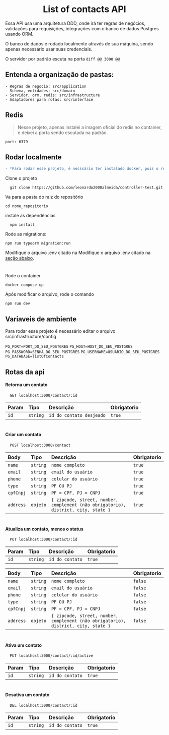 
<h1 align="center">
List of contacts API
</h1>
Essa API usa uma arquitetura DDD, onde irá ter regras de negócios, validações para requisições, integrações com o banco de dados Postgres usando ORM.

O banco de dados é rodado localmente através de sua máquina, sendo apenas necessário usar suas credenciais.

O servidor por padrão escuta na porta ```diff @@ 3000 @@ ```

## Entenda a organização de pastas:
```
- Regras de negocio: src/application
- Schema, entidades: src/domain
- Servidor, orm, redis: src/infrastructure
- Adaptadores para rotas: src/interface
```

## Redis
> Nesse projeto, apenas instalei a imagem oficial do redis no container, e deixei a porta sendo escutada na padrão.

```
port: 6379
```


## Rodar localmente

```diff
- *Para rodar esse projeto, é necssário ter instalado docker, pois o redis roda em um container.*
```

Clone o projeto

```git
  git clone https://github.com/leonardo2000almeida/controller-test.git
```

Va para a pasta do raiz do repositório

```shell
cd nome_repositorio
```


instale as dependências

```shell
  npm install
```

Rode as migrations:

```shell
npm run typeorm migration:run
```

Modifique o arquivo .env citado na Modifique o arquivo .env citado na [seção abaixo](README.md#variaveis-de-ambiente).

#

Rode o container

```shell
docker compose up
```

Após modificar o arquivo, rode o comando

```shell
npm run dev
```

## Variaveis de ambiente

Para rodar esse projeto é necessário editar o arquivo src/infrastructure/config

`PG_PORT=PORT_DO_SEU_POSTGRES`
`PG_HOST=HOST_DO_SEU_POSTGRES`
`PG_PASSWORD=SENHA_DO_SEU_POSTGRES`
`PG_USERNAME=USUARIO_DO_SEU_POSTGRES`
`PG_DATABASE=listOfContacts`

## Rotas da api
#### Retorna um contato

```http
  GET localhost:3000/contact/:id
```

| Param | Tipo | Descrição | Obrigatorio |
| :-------- | :--- | :-------- | :---------- | 
|    `id`      |   `string`   |     `id do contato desjeado`     |        `true`     |

#
#### Criar um contato

```http
  POST localhost:3000/contact
```


| Body | Tipo | Descrição | Obrigatorio |
| :-------- | :--- | :-------- | :---------- | 
|    `name`      |   `string`   |     `nome completo`     |        `true`     |
|    `email`      |   `string`   |     `email do usuário`     |        `true`     |
|    `phone`      |   `string`   |     `celular do usuário`     |        `true`     |
|    `type`      |   `string`   |     `PF OU PJ`     |        `true`     |
|    `cpfCnpj`      |   `string`   |     `PF = CPF, PJ = CNPJ`     |        `true`     |
|    `address`      |   `objeto`   |     `{ zipcode, street, number, complement (não obrigatorio), district, city, state }`     |        `true`     |

#
#### Atualiza um contato, menos o status

```http
  PUT localhost:3000/contact/:id
```

| Param | Tipo | Descrição | Obrigatorio |
| :-------- | :--- | :-------- | :---------- | 
|    `id`      |   `string`   |     `id do contato`     |        `true`     |


| Body | Tipo | Descrição | Obrigatorio |
| :-------- | :--- | :-------- | :---------- | 
|    `name`      |   `string`   |     `nome completo`     |        `false`     |
|    `email`      |   `string`   |     `email do usuário`     |        `false`     |
|    `phone`      |   `string`   |     `celular do usuário`     |        `false`     |
|    `type`      |   `string`   |     `PF OU PJ`     |        `false`     |
|    `cpfCnpj`      |   `string`   |     `PF = CPF, PJ = CNPJ`     |        `false`     |
|    `address`      |   `objeto`   |     `{ zipcode, street, number, complement (não obrigatorio), district, city, state }`     |  `false` |

#

#### Ativa um contato

```http
  PUT localhost:3000/contact/:id/active
```

| Param | Tipo | Descrição | Obrigatorio |
| :-------- | :--- | :-------- | :---------- | 
|    `id`      |   `string`   |     `id do contato`     |        `true`     |

#

#### Desativa um contato

```http
  DEL localhost:3000/contact/:id
```

| Param | Tipo | Descrição | Obrigatorio |
| :-------- | :--- | :-------- | :---------- | 
|    `id`      |   `string`   |     `id do contato`     |        `true`     |

#

